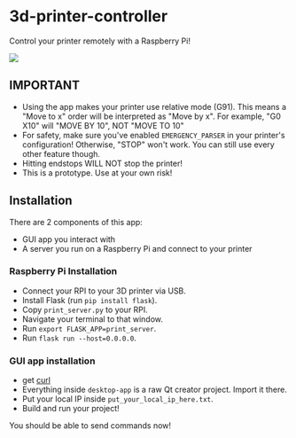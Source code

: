 # 3d-printer-controller
Control your printer remotely with a Raspberry Pi!


![](preview.gif)

## IMPORTANT
* Using the app makes your printer use relative mode (G91). This means a "Move to x" order will be interpreted as "Move by x". For example, "G0 X10" will "MOVE BY 10", NOT "MOVE TO 10"
* For safety, make sure you've enabled ``EMERGENCY_PARSER`` in your printer's configuration! Otherwise, "STOP" won't work. You can still use every other feature though.
* Hitting endstops WILL NOT stop the printer!
* This is a prototype. Use at your own risk!
## Installation
There are 2 components of this app:
* GUI app you interact with
* A server you run on a Raspberry Pi and connect to your printer

### Raspberry Pi Installation
* Connect your RPI to your 3D printer via USB.
* Install Flask (run `pip install flask`).
* Copy `print_server.py` to your RPI.
* Navigate your terminal to that window.
* Run `export FLASK_APP=print_server`.
* Run `flask run --host=0.0.0.0`.
### GUI app installation
* get [curl](https://github.com/curl/curl)
* Everything inside `desktop-app` is a raw Qt creator project. Import it there.
* Put your local IP inside `put_your_local_ip_here.txt`.
* Build and run your project!

You should be able to send commands now!
